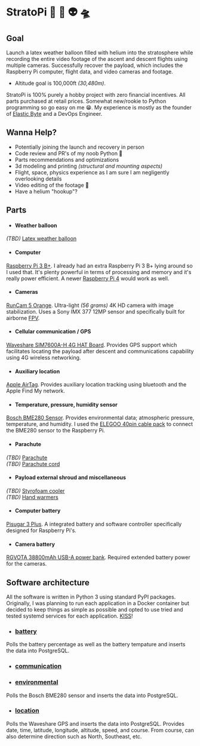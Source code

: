 # StratoPi 🎈 🌌 👽 🛸

## Goal

Launch a latex weather balloon filled with helium into the stratosphere while recording the entire video footage of the ascent and descent flights using multiple cameras. Successfully recover the payload, which includes the Raspberry Pi computer, flight data, and video cameras and footage.

- Altitude goal is 100,000ft _(30,480m)_.

StratoPi is 100% purely a hobby project with zero financial incentives. All parts purchased at retail prices. Somewhat new/rookie to Python programming so go easy on me 😁. My experience is mostly as the founder of [Elastic Byte](https://elasticbyte.netsx) and a DevOps Engineer.

## Wanna Help?

- Potentially joining the launch and recovery in person
- Code review and PR's of my noob Python 🙈
- Parts recommendations and optimizations
- 3d modeling and printing _(structural and mounting aspects)_
- Flight, space, physics experience as I am sure I am negligently overlooking details
- Video editing of the footage 🤞
- Have a helium "hookup"?

## Parts

- #### Weather balloon

*(TBD)* [Latex weather balloon]()

- #### Computer

[Raspberry Pi 3 B+](https://www.raspberrypi.com/products/raspberry-pi-3-model-b-plus/). I already had an extra Raspberry Pi 3 B+ lying around so I used that. It's plenty powerful in terms of processing and memory and it's really power efficient. A newer [Raspberry Pi 4](https://www.raspberrypi.com/products/raspberry-pi-4-model-b/) would work as well.

- #### Cameras

[RunCam 5 Orange](https://shop.runcam.com/runcam-5-orange/). Ultra-light _(56 grams)_ 4K HD camera with image stabilization. Uses a Sony IMX 377 12MP sensor and specifically built for airborne [FPV](https://en.wikipedia.org/wiki/First-person_view_\(radio_control\)).

- #### Cellular communication / GPS

[Waveshare SIM7600A-H 4G HAT Board](https://www.amazon.com/gp/product/B07PLTP3M6). Provides GPS support which facilitates locating the payload after descent and communications capability using 4G wireless networking.

- #### Auxiliary location

[Apple AirTag](https://www.apple.com/shop/buy-airtag/airtag/1-pack). Provides auxiliary location tracking using bluetooth and the Apple Find My network.

- #### Temperature, pressure, humidity sensor

[Bosch BME280 Sensor](https://www.amazon.com/gp/product/B0BQFV883T). Provides environmental data; atmospheric pressure, temperature, and humidity.
I used the [ELEGOO 40pin cable pack](https://www.amazon.com/gp/product/B01EV70C78) to connect the BME280 sensor to the Raspberry Pi.

- #### Parachute

*(TBD)* [Parachute]()<br />
*(TBD)* [Parachute cord]()

- #### Payload external shroud and miscellaneous

*(TBD)* [Styrofoam cooler]()<br />
*(TBD)* [Hand warmers]()

- #### Computer battery

[Pisugar 3 Plus](https://www.amazon.com/gp/product/B09MJ876FW). A integrated battery and software controller specifically designed for Raspberry Pi's.

- #### Camera battery

[RGVOTA 38800mAh USB-A power bank](https://www.amazon.com/dp/B09H4GLZXT?th=1). Required extended battery power for the cameras.

## Software architecture

All the software is written in Python 3 using standard PyPI packages. Originally, I was planning to run each application in a Docker container but decided to keep things as simple as possible and opted to use tried and tested systemd services for each application. [KISS](https://en.wikipedia.org/wiki/KISS_principle)!

- ### [battery](https://github.com/stratopi-org/stratopi/tree/master/software/battery)

Polls the battery percentage as well as the battery tempature and inserts the data into PostgreSQL.

- ### [communication](https://github.com/stratopi-org/stratopi/tree/master/software/communication)

- ### [environmental](https://github.com/stratopi-org/stratopi/tree/master/software/environmental)

Polls the Bosch BME280 sensor and inserts the data into PostgreSQL.

- ### [location](https://github.com/stratopi-org/stratopi/tree/master/software/location)

Polls the Waveshare GPS and inserts the data into PostgreSQL. Provides date, time, latitude, longitude, altitude, speed, and course. From course, can also determine direction such as North, Southeast, etc.
